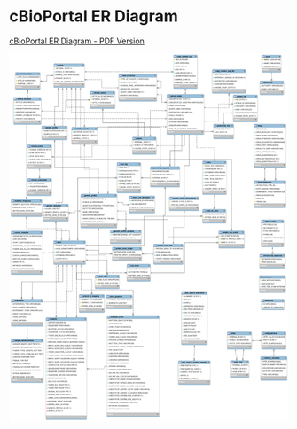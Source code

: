 # cBioPortal ER Diagram
[cBioPortal ER Diagram - PDF Version](https://github.com/cBioPortal/cbioportal/blob/master/core/src/main/resources/db/cbioportal-er-diagram.pdf)

![cBioPortal ER Diagram](https://raw.githubusercontent.com/cBioPortal/cbioportal/master/core/src/main/resources/db/cbioportal-er-diagram.png)
